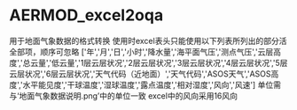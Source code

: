 # AERMOD_excel2oqa
用于地面气象数据的格式转换
使用时excel表头只能使用以下列表所列出的部分活全部项，顺序可忽略
['年','月','日','小时','降水量','海平面气压','测点气压','云层高度','总云量','低云量','1层云层状况','2层云层状况','3层云层状况','4层云层状况','5层云层状况','6层云层状况','天气代码（近地面）','天气代码','ASOS天气','ASOS高度','水平能见度','干球温度','湿球温度','露点温度','相对湿度','风向','风速']
单位需与‘地面气象数据说明.png’中的单位一致
excel中的风向采用16风向
